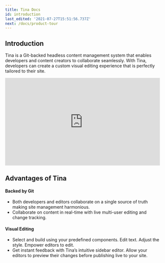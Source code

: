 ```yaml
---
title: Tina Docs
id: introduction
last_edited: '2021-07-27T15:51:56.737Z'
next: /docs/product-tour
---
```


## Introduction

Tina is a Git-backed headless content management system that enables developers and content creators to collaborate seamlessly. With Tina, developers can create a custom visual editing experience that is perfectly tailored to their site.

<div style="position:relative;padding-top:56.25%;">
  <iframe width="560" frameborder="0" allowfullscreen
      style="position:absolute;top:0;left:0;width:100%;height:100%;" src="https://www.youtube.com/embed/zRkeKSZjlyw" title="YouTube video player" allow="accelerometer; autoplay; clipboard-write; encrypted-media; gyroscope; picture-in-picture; web-share">
  </iframe>
</div>

## Advantages of Tina

#### Backed by Git

- Both developers and editors collaborate on a single source of truth making site management harmonious.
- Collaborate on content in real-time with live multi-user editing and change tracking.

#### Visual Editing

- Select and build using your predefined components. Edit text. Adjust the style. Empower editors to edit.
- Get instant feedback with Tina’s intuitive sidebar editor. Allow your editors to preview their changes before publishing live to your site.
